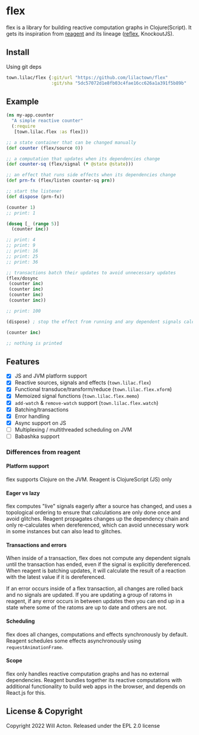 # flex

flex is a library for building reactive computation graphs in Clojure(Script).
It gets its inspiration from [reagent](https://github.com/reagent-project/reagent)
and its lineage ([reflex](https://github.com/lynaghk/reflex), KnockoutJS).

## Install

Using git deps

```clojure
town.lilac/flex {:git/url "https://github.com/lilactown/flex"
                 :git/sha "5dc57072d1e8fb03c4fae16cc626a1a391f5b89b"
```

## Example

```clojure
(ns my-app.counter
  "A simple reactive counter"
  (:require
   [town.lilac.flex :as flex]))

;; a state container that can be changed manually
(def counter (flex/source 0))

;; a computation that updates when its dependencies change
(def counter-sq (flex/signal (* @state @state)))

;; an effect that runs side effects when its dependencies change
(def prn-fx (flex/listen counter-sq prn))

;; start the listener
(def dispose (prn-fx))

(counter 1)
;; print: 1

(doseq [_ (range 5)]
  (counter inc))

;; print: 4
;; print: 9
;; print: 16
;; print: 25
;; print: 36

;; transactions batch their updates to avoid unnecessary updates
(flex/dosync
 (counter inc)
 (counter inc)
 (counter inc)
 (counter inc))

;; print: 100

(dispose) ; stop the effect from running and any dependent signals calculating

(counter inc)

;; nothing is printed
```

## Features

- [x] JS and JVM platform support
- [x] Reactive sources, signals and effects (`town.lilac.flex`)
- [x] Functional transduce/transform/reduce (`town.lilac.flex.xform`)
- [x] Memoized signal functions (`town.lilac.flex.memo`)
- [x] `add-watch` & `remove-watch` support (`town.lilac.flex.watch`)
- [x] Batching/transactions
- [x] Error handling
- [x] Async support on JS
- [ ] Multiplexing / multithreaded scheduling on JVM
- [ ] Babashka support

### Differences from reagent

#### Platform support

flex supports Clojure on the JVM. Reagent is ClojureScript (JS) only

#### Eager vs lazy

flex computes "live" signals eagerly after a source has changed, and uses a
topological ordering to ensure that calculations are only done once and avoid
glitches. Reagent propagates changes up the dependency chain and only
re-calculates when dereferenced, which can avoid unnecessary work in some
instances but can also lead to glitches.

#### Transactions and errors

When inside of a transaction, flex does not compute any dependent signals until
the transaction has ended, even if the signal is explicitly dereferenced.
When reagent is batching updates, it will calculate the result of a reaction
with the latest value if it is dereferenced.

If an error occurs inside of a flex transaction, all changes are rolled back and
no signals are updated. If you are updating a group of ratoms in reagent, if any
error occurs in between updates then you can end up in a state where some of the
ratoms are up to date and others are not.

#### Scheduling

flex does all changes, computations and effects synchronously by default.
Reagent schedules some effects asynchronously using `requestAnimationFrame`.

#### Scope

flex only handles reactive computation graphs and has no external dependencies.
Reagent bundles together its reactive computations with additional functionality
to build web apps in the browser, and depends on React.js for this.

## License & Copyright

Copyright 2022 Will Acton. Released under the EPL 2.0 license
